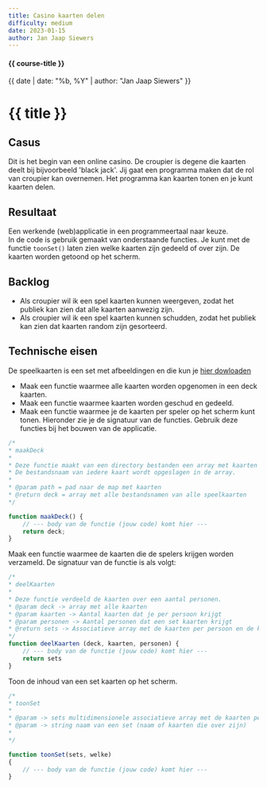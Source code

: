 ```yaml
---
title: Casino kaarten delen
difficulty: medium
date: 2023-01-15
author: Jan Jaap Siewers
---
```


#### {{ course-title }}
{{ date | date: "%b, %Y" | author: "Jan Jaap Siewers" }}

# {{ title }}


## Casus
Dit is het begin van een online casino. De croupier is degene die kaarten deelt bij bijvoorbeeld 'black jack'. Jij gaat een programma maken dat de rol van croupier kan overnemen. Het programma kan kaarten tonen en je kunt kaarten delen.

## Resultaat
Een werkende (web)applicatie in een programmeertaal naar keuze.  
In de code is gebruik gemaakt van onderstaande functies.
Je kunt met de functie <code>toonSet()</code> laten zien welke kaarten zijn gedeeld of over zijn.
De kaarten worden getoond op het scherm. 


## Backlog
* Als croupier wil ik een spel kaarten kunnen weergeven, zodat het publiek kan zien dat alle kaarten aanwezig zijn.
* Als croupier wil ik een spel kaarten kunnen schudden, zodat het publiek kan zien dat kaarten random zijn gesorteerd.

## Technische eisen
De speelkaarten is een set met afbeeldingen en die kun je [hier dowloaden](https://static.edutorial.nl/php/cards.zip)  
* Maak een functie waarmee alle kaarten worden opgenomen in een deck kaarten.
* Maak een functie waarmee kaarten worden geschud en gedeeld.
* Maak een functie waarmee je de kaarten per speler op het scherm kunt tonen.
Hieronder zie je de signatuur van de functies. Gebruik deze functies bij het bouwen van de applicatie.

```javascript
/*
* maakDeck
* 
* Deze functie maakt van een directory bestanden een array met kaarten
* De bestandsnaam van iedere kaart wordt opgeslagen in de array.
* 
* @param path = pad naar de map met kaarten
* @return deck = array met alle bestandsnamen van alle speelkaarten
*/

```
```javascript
function maakDeck() {
    // --- body van de functie (jouw code) komt hier ---
    return deck;
}
```
Maak een functie waarmee de kaarten die de spelers krijgen worden verzameld.
De signatuur van de functie is als volgt:

```javascript
/*
* deelKaarten
*
* Deze functie verdeeld de kaarten over een aantal personen.
* @param deck -> array met alle kaarten
* @param kaarten -> Aantal kaarten dat je per persoon krijgt
* @param personen -> Aantal personen dat een set kaarten krijgt
* @return sets -> Associatieve array met de kaarten per persoon en de kaarten die over zijn.
*/
function deelKaarten (deck, kaarten, personen) {
    // --- body van de functie (jouw code) komt hier ---
    return sets
}
```

Toon de inhoud van een set kaarten op het scherm.

```javascript
/*
* toonSet
*
* @param -> sets multidimensionele associatieve array met de kaarten per persoon en de kaarten die over zijn. 
* @param -> string naam van een set (naam of kaarten die over zijn)
*
*/

function toonSet(sets, welke)
{
    // --- body van de functie (jouw code) komt hier ---
}
```

